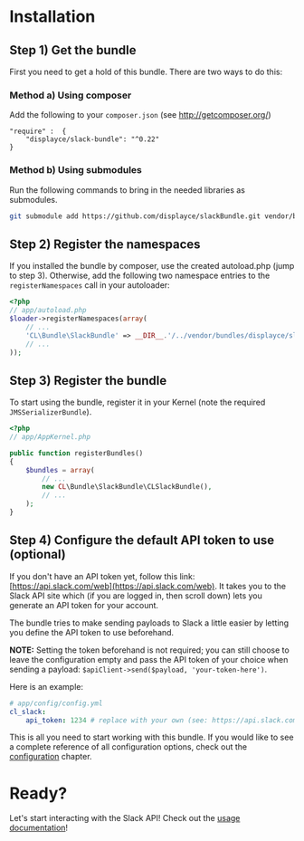 # Installation

## Step 1) Get the bundle

First you need to get a hold of this bundle. There are two ways to do this:

### Method a) Using composer

Add the following to your ``composer.json`` (see http://getcomposer.org/)

    "require" :  {
        "displayce/slack-bundle": "^0.22"
    }


### Method b) Using submodules

Run the following commands to bring in the needed libraries as submodules.

```bash
git submodule add https://github.com/displayce/slackBundle.git vendor/bundles/CL/Bundle/SlackBundle
```


## Step 2) Register the namespaces

If you installed the bundle by composer, use the created autoload.php  (jump to step 3).
Otherwise, add the following two namespace entries to the `registerNamespaces` call in your autoloader:

``` php
<?php
// app/autoload.php
$loader->registerNamespaces(array(
    // ...
    'CL\Bundle\SlackBundle' => __DIR__.'/../vendor/bundles/displayce/slack-bundle',
    // ...
));
```


## Step 3) Register the bundle

To start using the bundle, register it in your Kernel (note the required `JMSSerializerBundle`).

``` php
<?php
// app/AppKernel.php

public function registerBundles()
{
    $bundles = array(
        // ...
        new CL\Bundle\SlackBundle\CLSlackBundle(),
        // ...
    );
}
```

## Step 4) Configure the default API token to use (optional)

If you don't have an API token yet, follow this link: [https://api.slack.com/web](https://api.slack.com/web).
It takes you to the Slack API site which (if you are logged in, then scroll down) lets you
generate an API token for your account.

The bundle tries to make sending payloads to Slack a little easier by letting you
define the API token to use beforehand.

**NOTE:** Setting the token beforehand is not required; you can still choose to leave the
configuration empty and pass the API token of your choice when sending a payload: `$apiClient->send($payload, 'your-token-here')`.

Here is an example:
```yaml
# app/config/config.yml
cl_slack:
    api_token: 1234 # replace with your own (see: https://api.slack.com/tokens)
```

This is all you need to start working with this bundle. If you would like to see a complete reference of
all configuration options, check out the [configuration](https://github.com/displayce/slackBundle/blob/master/Resources/doc/configuration.md) chapter.


# Ready?

Let's start interacting with the Slack API! Check out the [usage documentation](https://github.com/displayce/slackBundle/blob/master/Resources/doc/usage.md)!
